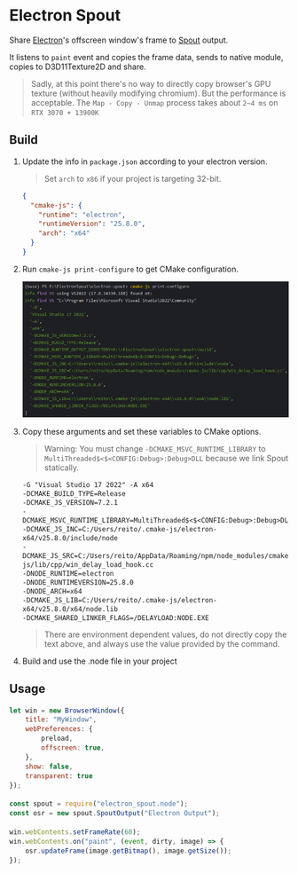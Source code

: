 # Electron Spout

Share [Electron](https://github.com/electron/electron)'s offscreen window's frame to [Spout](https://github.com/leadedge/Spout2) output.

It listens to `paint` event and copies the frame data, sends to native module, copies to D3D11Texture2D and share.

> Sadly, at this point there's no way to directly copy browser's GPU texture (without heavily modifying chromium). But the performance is acceptable. The `Map - Copy - Unmap` process takes about `2~4 ms` on `RTX 3070 + 13900K`

## Build

1. Update the info in `package.json` according to your electron version. 
   
   > Set `arch` to `x86` if your project is targeting 32-bit.

    ```json
    { 
      "cmake-js": {
        "runtime": "electron",
        "runtimeVersion": "25.8.0",
        "arch": "x64"
      }
    }
    ```

2. Run `cmake-js print-configure` to get CMake configuration. 

    ![img.png](img.png)

3. Copy these arguments and set these variables to CMake options.
   > Warning: You must change `-DCMAKE_MSVC_RUNTIME_LIBRARY` to `MultiThreaded$<$<CONFIG:Debug>:Debug>DLL` because we link Spout statically.
   
   ```
   -G "Visual Studio 17 2022" -A x64
   -DCMAKE_BUILD_TYPE=Release
   -DCMAKE_JS_VERSION=7.2.1
   -DCMAKE_MSVC_RUNTIME_LIBRARY=MultiThreaded$<$<CONFIG:Debug>:Debug>DLL
   -DCMAKE_JS_INC=C:/Users/reito/.cmake-js/electron-x64/v25.8.0/include/node
   -DCMAKE_JS_SRC=C:/Users/reito/AppData/Roaming/npm/node_modules/cmake-js/lib/cpp/win_delay_load_hook.cc
   -DNODE_RUNTIME=electron
   -DNODE_RUNTIMEVERSION=25.8.0
   -DNODE_ARCH=x64
   -DCMAKE_JS_LIB=C:/Users/reito/.cmake-js/electron-x64/v25.8.0/x64/node.lib
   -DCMAKE_SHARED_LINKER_FLAGS=/DELAYLOAD:NODE.EXE
   ```
   
   > There are environment dependent values, do not directly copy the text above, and always use the value provided by the command.
   
4. Build and use the .node file in your project

## Usage

```js
let win = new BrowserWindow({
    title: "MyWindow",
    webPreferences: {
        preload,
        offscreen: true,
    }, 
    show: false,
    transparent: true
});

const spout = require("electron_spout.node");
const osr = new spout.SpoutOutput("Electron Output");

win.webContents.setFrameRate(60);
win.webContents.on("paint", (event, dirty, image) => {
    osr.updateFrame(image.getBitmap(), image.getSize());
});
```
